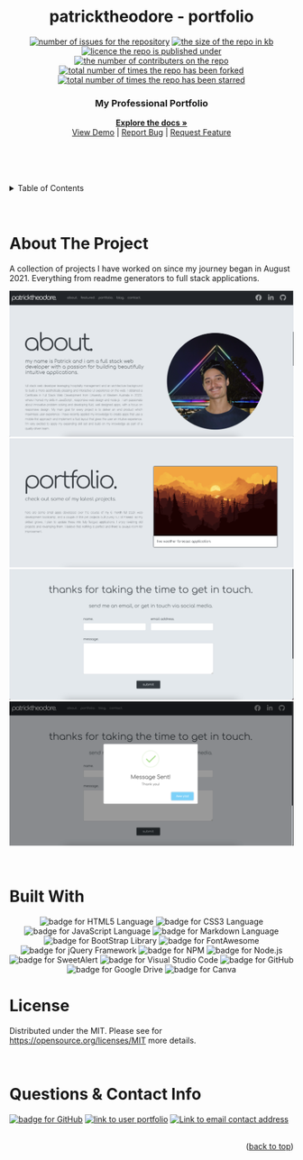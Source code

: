 
  <h1 align="center">patricktheodore - portfolio</h1>

  <p align="center">
  <a href="https://github.com/patricktheodore/patricktheodore-portfolio/issues"><img alt="number of issues for the repository" src="https://img.shields.io/github/issues/patricktheodore/patricktheodore-portfolio?color=red&label=Issues&style=for-the-badge" target="_blank" /></a>
  <a href="https://github.com/patricktheodore/patricktheodore-portfolio"><img alt="the size of the repo in kb" src="https://img.shields.io/github/repo-size/patricktheodore/patricktheodore-portfolio?color=orange&label=Repo-Size&style=for-the-badge" target="_blank" /></a>
  <a href="https://opensource.org/licenses/MIT"><img alt="licence the repo is published under" src="https://img.shields.io/badge/License-MIT-yellow?style=for-the-badge" target="_blank" /></a>
  <a href="https://github.com/patricktheodore/patricktheodore-portfolio/graphs/contributers"><img alt="the number of contributers on the repo" src="https://img.shields.io/github/contributors/patricktheodore/patricktheodore-portfolio?color=brightgreen&label=Contributors&style=for-the-badge" target="_blank" /></a>
  <a href="https://github.com/patricktheodore/patricktheodore-portfolio/network/members"><img alt="total number of times the repo has been forked" src="https://img.shields.io/github/forks/patricktheodore/patricktheodore-portfolio?color=blue&label=Forks&style=for-the-badge" target="_blank" /></a>
  <a href="https://github.com/patricktheodore/patricktheodore-portfolio/stargazers"><img alt="total number of times the repo has been starred" src="https://img.shields.io/github/stars/patricktheodore/patricktheodore-portfolio?color=blueviolet&label=Stars&style=for-the-badge" target="_blank" /></a>
  </p>

  <div align="center">
    <p>
      <h3>My Professional Portfolio</h3>
      <a href="https://github.com/patricktheodore/patricktheodore-portfolio"><strong>Explore the docs »</strong></a>
      <br />
      <a href="https://github.com/patricktheodore/patricktheodore-portfolio">View Demo</a>
       | 
      <a href="https://github.com/patricktheodore/patricktheodore-portfolio/issues">Report Bug</a>
       | 
      <a href="https://github.com/patricktheodore/patricktheodore-portfolio/issues">Request Feature</a>
    </p>
  </div>

  <br>
  <br>
  
  

  <br />
  <br />
  
  <!-- TABLE OF CONTENTS -->
  <details>
    <summary>Table of Contents</summary>
    <ul>
      <li>
        <a href="#about-the-project">About The Project</a>
        <ul>
          <li><a href="#built-with">Built With</a></li>
        </ul>
      </li>
      <li>
        <a href="#getting-started">Getting Started</a>
        <ul>
          <li><a href="#prerequisites">Prerequisites</a></li>
          <li><a href="#installation">Installation</a></li>
        </ul>
      </li>
      <li><a href="#usage">Usage</a></li>
      <li><a href="#contributing">Contributing</a></li>
      <li><a href="#license">License</a></li>
      <li><a href="#contact">Contact</a></li>
      <li><a href="#acknowledgments">Acknowledgments</a></li>
    </ul>
  </details>

  <br />
  <br />
  
  
  
  <!-- ABOUT THE PROJECT -->
  # About The Project
  A collection of projects I have worked on since my journey began in August 2021. Everything from readme generators to full stack applications. 

  ![Screenshot 1](/assets/images/readme-screenshots/Screen%20Shot%202021-10-18%20at%206.30.38%20pm.png)
  ![Screenshot 2](assets/images/readme-screenshots/Screen%20Shot%202021-10-18%20at%206.30.53%20pm.png)
  ![SCreenshot 4](assets/images/readme-screenshots/Screen%20Shot%202021-10-18%20at%206.31.15%20pm.png)
  ![Screenshot 5](assets/images/readme-screenshots/Screen%20Shot%202021-10-18%20at%206.31.29%20pm.png)


  </br> 

  # Built With
  <p align="center">
  <a><img alt="badge for HTML5 Language" src="https://img.shields.io/badge/html5-%23E34F26.svg?style=for-the-badge&logo=html5&logoColor=white" target="_blank" /></a>
<a><img alt="badge for CSS3 Language" src="https://img.shields.io/badge/css3-%231572B6.svg?style=for-the-badge&logo=css3&logoColor=white" target="_blank" /></a>
<a><img alt="badge for JavaScript Language" src="https://img.shields.io/badge/javascript-%23323330.svg?style=for-the-badge&logo=javascript&logoColor=%23F7DF1E" target="_blank" /></a>
<a><img alt="badge for Markdown Language" src="https://img.shields.io/badge/markdown-%23000000.svg?style=for-the-badge&logo=markdown&logoColor=white" target="_blank" /></a>
<a><img alt="badge for BootStrap Library" src="https://img.shields.io/badge/bootstrap-%23563D7C.svg?style=for-the-badge&logo=bootstrap&logoColor=white" target="_blank" /></a>
<a><img alt="badge for FontAwesome" src="https://img.shields.io/badge/Font_Awesome-339AF0?style=for-the-badge&logo=fontawesome&logoColor=white" target="_blank" /></a>
<a><img alt="badge for jQuery Framework" src="https://img.shields.io/badge/jquery-%230769AD.svg?style=for-the-badge&logo=jquery&logoColor=white" target="_blank" /></a>
<a><img alt="badge for NPM" src="https://img.shields.io/badge/NPM-%23000000.svg?style=for-the-badge&logo=npm&logoColor=white" target="_blank" /></a>
<a><img alt="badge for Node.js" src="https://img.shields.io/badge/node.js-6DA55F?style=for-the-badge&logo=node.js&logoColor=white" target="_blank" /></a>
<a><img alt="badge for SweetAlert" src="https://img.shields.io/badge/Sweet_Alert2-9146FF?style=for-the-badge&logo=youtube-gaming&logoColor=white" target="_blank" /></a>
<a><img alt="badge for Visual Studio Code" src="https://img.shields.io/badge/Visual%20Studio%20Code-0078d7.svg?style=for-the-badge&logo=visual-studio-code&logoColor=white" target="_blank" /></a>
<a><img alt="badge for GitHub" src="https://img.shields.io/badge/github-%23121011.svg?style=for-the-badge&logo=github&logoColor=white" target="_blank" /></a>
<a><img alt="badge for Google Drive" src="https://img.shields.io/badge/Google%20Drive-4285F4?style=for-the-badge&logo=googledrive&logoColor=white" target="_blank" /></a>
<a><img alt="badge for Canva" src="https://img.shields.io/badge/Canva-%2300C4CC.svg?style=for-the-badge&logo=Canva&logoColor=white" target="_blank" /></a>
</p>


  <!-- LICENSE -->
  # License
  Distributed under the MIT. Please see for https://opensource.org/licenses/MIT more details. 
  
  <br>

  <!-- QUESTIONS & CONTACT -->
  # Questions & Contact Info
  <a href="https://github.com/patricktheodore"><img alt="badge for GitHub" src="https://img.shields.io/badge/github-%23121011.svg?style=for-the-badge&logo=github&logoColor=white" target="_blank" /></a>
  <a href=""><img alt="link to user portfolio" src="https://img.shields.io/static/v1?label=PORTFOLIO&message=patricktheodore&color=green&style=for-the-badge" target="_blank" /></a>
  <a href="mailto:patricktheodoresara@gmail.com"><img alt="Link to email contact address" src="https://img.shields.io/badge/Gmail-D14836?style=for-the-badge&logo=gmail&logoColor=white"/></a>  
  <br>

  
  <p align="right">(<a href="#top">back to top</a>)</p>  
